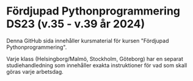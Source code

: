 # Fördjupad Pythonprogrammering DS23 (v.35 - v.39 år 2024)
Denna GitHub sida innehåller kursmaterial för kursen "Fördjupad Pythonprogrammering".

Varje klass (Helsingborg/Malmö, Stockholm, Göteborg) har en separat studiehandledning som innehåller exakta instruktioner för vad som skall göras varje arbetsdag.
